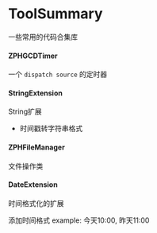 # ToolSummary

一些常用的代码合集库

#### ZPHGCDTimer

一个 ``dispatch source`` 的定时器

#### StringExtension

String扩展
  * 时间戳转字符串格式

#### ZPHFileManager

文件操作类

#### DateExtension

时间格式化的扩展

添加时间格式
example: 今天10:00, 昨天11:00
